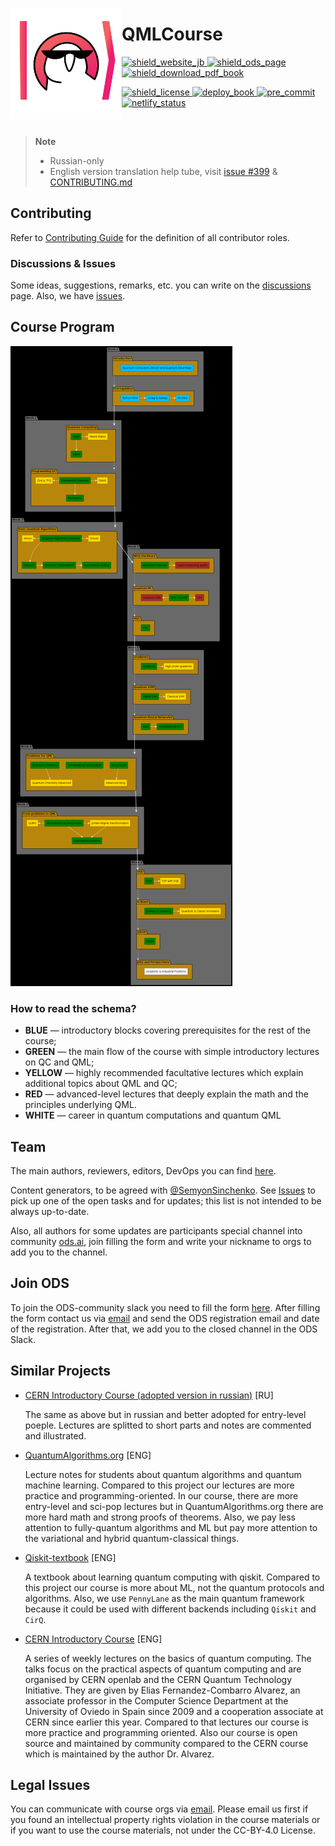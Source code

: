 <img src="./qmlcourse/logo.svg" align="left" width="178" height="178"></img>

# QMLCourse

<a href="https://quantum-ods.github.io/qmlcourse/">
    <img alt="shield_website_jb" src="https://img.shields.io/badge/jb-nightly--buil-blueviolet?style=for-the-badge">
</a>
<a href="https://ods.ai/tracks/qmlcourse">
    <img alt="shield_ods_page" src="https://img.shields.io/badge/ods.ai-course%20page-critical?style=for-the-badge">
</a>
<a href="https://github.com/quantum-ods/qmlcourse/raw/web-page-master/latex/qmlcourse.pdf">
    <img alt="shield_download_pdf_book" src="https://img.shields.io/badge/pdf%20book-download-information?style=for-the-badge">
</a>

<p align="left">
  <a href="https://github.com/quantum-ods/qmlcourse/blob/master/LICENSE">
    <img alt="shield_license" src="https://img.shields.io/github/license/quantum-ods/qmlcourse">
  </a>
  <a href="https://github.com/quantum-ods/qmlcourse/actions/workflows/deploy-book.yml">
    <img alt="deploy_book" src="https://github.com/quantum-ods/qmlcourse/actions/workflows/deploy-book.yml/badge.svg">
  </a>
  <a href="https://github.com/quantum-ods/qmlcourse/actions/workflows/pre-commit.yml">
    <img alt="pre_commit" src="https://github.com/quantum-ods/qmlcourse/actions/workflows/pre-commit.yml/badge.svg">
  </a>
  <a href="https://qmlc-web-page-stage.netlify.app/">
    <img alt="netlify_status" src="https://img.shields.io/netlify/ff3a4d3f-49a9-47db-9335-364525652b89">
  </a>
</p>
</br>

> **Note**
> * Russian-only
> * English version translation help tube, visit [issue #399](https://github.com/quantum-ods/qmlcourse/issues/399) & [CONTRIBUTING.md](./CONTRIBUTING.md)

## Contributing

Refer to [Contributing Guide](./CONTRIBUTING.md) for the definition of all contributor roles.

### Discussions & Issues

Some ideas, suggestions, remarks, etc. you can write on the [discussions](https://github.com/quantum-ods/qmlcourse/discussions) page. Also, we have [issues](https://github.com/quantum-ods/qmlcourse/issues).

## Course Program

![](./qmlcourse/_static/index/program.png)

### How to read the schema?

- **BLUE** &mdash; introductory blocks covering prerequisites for the rest of the course;
- **GREEN** &mdash; the main flow of the course with simple introductory lectures on QC and QML;
- **YELLOW** &mdash; highly recommended facultative lectures which explain additional topics about QML and QC;
- **RED** &mdash; advanced-level lectures that deeply explain the math and the principles underlying QML.
- **WHITE** &mdash; career in quantum computations and quantum QML

## Team

The main authors, reviewers, editors, DevOps you can find [here](https://quantum-ods.github.io/qmlcourse/book/authors.html).

Content generators, to be agreed with [@SemyonSinchenko](https://github.com/SemyonSinchenko). See [Issues](https://github.com/quantum-ods/qmlcourse/issues) to pick up one of the open tasks and for updates; this list is not intended to be always up-to-date.

Also, all authors for some updates are participants special channel into community [ods.ai](https://ods.ai), join filling the form and write your nickname to orgs to add you to the channel.

## Join ODS

To join the ODS-community slack you need to fill the form [here](https://ods.ai/join-community). After filling the form contact us via [email](mailto:qmlcourse.ods@gmail.com) and send the ODS registration email and date of the registration. After that, we add you to the closed channel in the ODS Slack.

## Similar Projects

- [CERN Introductory Course (adopted version in russian)](https://russol.info/quantum) [RU]

    The same as above but in russian and better adopted for entry-level poeple. Lectures are splitted to short parts and notes are commented and illustrated.

- [QuantumAlgorithms.org](https://github.com/Scinawa/quantumalgorithms.org) [ENG]

    Lecture notes for students about quantum algorithms and quantum machine learning. Compared to this project our lectures are more practice and programming-oriented. In our course, there are more entry-level and sci-pop lectures but in QuantumAlgorithms.org there are more hard math and strong proofs of theorems. Also, we pay less attention to fully-quantum algorithms and ML but pay more attention to the variational and hybrid quantum-classical things.

- [Qiskit-textbook](https://github.com/qiskit-community/qiskit-textbook) [ENG]

    A textbook about learning quantum computing with qiskit. Compared to this project our course is more about ML, not the quantum protocols and algorithms. Also, we use `PennyLane` as the main quantum framework because it could be used with different backends including `Qiskit` and `CirQ`.

- [CERN Introductory Course](https://home.cern/news/announcement/computing/online-introductory-lectures-quantum-computing-6-november) [ENG]

    A series of weekly lectures on the basics of quantum computing. The talks focus on the practical aspects of quantum computing and are organised by CERN openlab and the CERN Quantum Technology Initiative. They are given by Elias Fernandez-Combarro Alvarez, an associate professor in the Computer Science Department at the University of Oviedo in Spain since 2009 and a cooperation associate at CERN since earlier this year. Compared to that lectures our course is more practice and programming oriented. Also our course is open source and maintained by community compared to the CERN course which is maintained by the author Dr. Alvarez.

## Legal Issues

You can communicate with course orgs via [email](mailto:qmlcourse.ods@gmail.com). Please email us first if you found an intellectual property rights violation in the course materials or if you want to use the course materials, not under the CC-BY-4.0 License.
